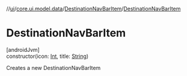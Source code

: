 //[ui](../../../index.md)/[core.ui.model.data](../index.md)/[DestinationNavBarItem](index.md)/[DestinationNavBarItem](-destination-nav-bar-item.md)

# DestinationNavBarItem

[androidJvm]\
constructor(icon: [Int](https://kotlinlang.org/api/latest/jvm/stdlib/kotlin/-int/index.html), title: [String](https://kotlinlang.org/api/latest/jvm/stdlib/kotlin/-string/index.html))

Creates a new DestinationNavBarItem
